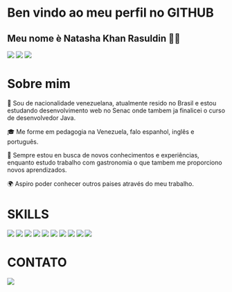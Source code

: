 # Ben vindo ao meu perfil no GITHUB
## Meu nome è Natasha Khan Rasuldin 👋🏻
<img src="https://camo.githubusercontent.com/adbb660248734d6ae97100c10a1a2f703ef7e25abd56398e6d4fc41a2014c53c/68747470733a2f2f6769746875622d726561646d652d73746174732e76657263656c2e6170702f6170693f757365726e616d653d6e6174617368616b72267468656d653d7368616465732d6f662d707572706c652673686f775f69636f6e733d7472756526686964655f626f726465723d66616c736526636f756e745f707269766174653d74727565"/>
<img src="https://camo.githubusercontent.com/1571745890fe987d97a884329a10ab2d22a7af6fcab0e01dbc26e31e4886fe72/68747470733a2f2f6769746875622d726561646d652d73747265616b2d73746174732e6865726f6b756170702e636f6d2f3f757365723d6e6174617368616b72267468656d653d7368616465732d6f662d707572706c6526686964655f626f726465723d66616c7365"/>
<img src="https://camo.githubusercontent.com/a467cbf7c93b55af783afabf27c4c2f07736d27d9fb6ee5e0c11c817d77a5bc7/68747470733a2f2f6769746875622d726561646d652d73746174732e76657263656c2e6170702f6170692f746f702d6c616e67732f3f757365726e616d653d6e6174617368616b72267468656d653d7368616465732d6f662d707572706c652673686f775f69636f6e733d7472756526686964655f626f726465723d66616c7365266c61796f75743d636f6d70616374"/>

# Sobre mim
🙂 Sou de nacionalidade venezuelana, atualmente resido no Brasil e estou estudando desenvolvimento web no Senac onde tambem ja finalicei o curso de desenvolvedor Java.
</DIV>

🎓 Me forme em pedagogia na Venezuela, falo espanhol, inglês e português. 

</DIV>

🌟 Sempre estou en busca de novos conhecimentos e experiências, enquanto estudo trabalho com gastronomia o que tambem me proporciono novos aprendizados. 

</DIV>

🌍 Aspiro poder conhecer outros paises através do meu trabalho.

# SKILLS
<img src="https://img.shields.io/badge/PostgreSQL-316192?style=for-the-badge&logo=postgresql&logoColor=white"/>
<img src="https://img.shields.io/badge/MySQL-005C84?style=for-the-badge&logo=mysql&logoColor=white"/>
<img src="https://img.shields.io/badge/Java-ED8B00?style=for-the-badge&logo=openjdk&logoColor=white"/>
<img src="https://img.shields.io/badge/Microsoft_Word-2B579A?style=for-the-badge&logo=microsoft-word&logoColor=white"/>
<img src="https://img.shields.io/badge/Microsoft_Excel-217346?style=for-the-badge&logo=microsoft-excel&logoColor=white"/>
<img src="https://img.shields.io/badge/Microsoft_PowerPoint-B7472A?style=for-the-badge&logo=microsoft-powerpoint&logoColor=white"/>
<img src="https://img.shields.io/badge/LibreOffice-18A303?style=for-the-badge&logo=LibreOffice&logoColor=white"/>
<img src="https://img.shields.io/badge/Bitcoin-000000?style=for-the-badge&logo=bitcoin&logoColor=white"/>
<img src="https://img.shields.io/badge/Bitcoin%20Cash-0AC18E?style=for-the-badge&logo=Bitcoin%20Cash&logoColor=white"/>
<img src="https://img.shields.io/badge/Binance-FCD535?style=for-the-badge&logo=binance&logoColor=white"/>

# CONTATO
<a href="https://www.instagram.com/natazkr"/>
<img src="https://img.shields.io/badge/Instagram-E4405F?style=for-the-badge&logo=instagram&logoColor=white"/>


